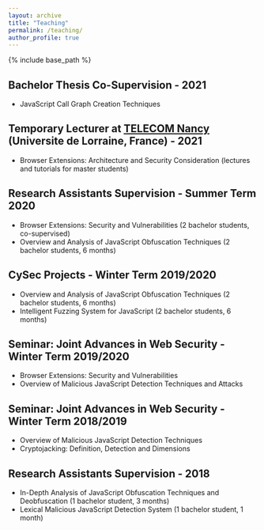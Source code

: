 ```yaml
---
layout: archive
title: "Teaching"
permalink: /teaching/
author_profile: true
---
```


{% include base_path %}

## Bachelor Thesis Co-Supervision - 2021

* JavaScript Call Graph Creation Techniques

## Temporary Lecturer at [TELECOM Nancy](http://telecomnancy.univ-lorraine.fr/en) (Universite de Lorraine, France) - 2021

* Browser Extensions: Architecture and Security Consideration (lectures and tutorials for master students)

## Research Assistants Supervision - Summer Term 2020

* Browser Extensions: Security and Vulnerabilities (2 bachelor students, co-supervised)
* Overview and Analysis of JavaScript Obfuscation Techniques (2 bachelor students, 6 months)

## CySec Projects - Winter Term 2019/2020

* Overview and Analysis of JavaScript Obfuscation Techniques (2 bachelor students, 6 months)
* Intelligent Fuzzing System for JavaScript (2 bachelor students, 6 months)

## Seminar: Joint Advances in Web Security - Winter Term 2019/2020

* Browser Extensions: Security and Vulnerabilities
* Overview of Malicious JavaScript Detection Techniques and Attacks

## Seminar: Joint Advances in Web Security - Winter Term 2018/2019

* Overview of Malicious JavaScript Detection Techniques
* Cryptojacking: Definition, Detection and Dimensions


## Research Assistants Supervision - 2018

* In-Depth Analysis of JavaScript Obfuscation Techniques and Deobfuscation (1 bachelor student, 3 months)
* Lexical Malicious JavaScript Detection System (1 bachelor student, 1 month)